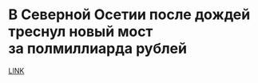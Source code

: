# В Северной Осетии после дождей треснул новый мост за полмиллиарда рублей



[LINK](https://varlamov.ru/3894521.html)